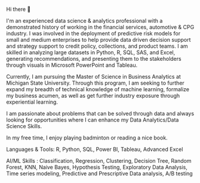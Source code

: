 Hi there 👋

I'm an experienced data science & analytics professional with a demonstrated history of working in the financial services, automotive & CPG
industry. I was involved in the deployment of predictive risk models for small and medium enterprises to help 
provide data driven decision support and strategy support to credit policy, collections, and product teams. I am 
skilled in analyzing large datasets in Python, R, SQL, SAS, and Excel, generating recommendations, and presenting 
them to the stakeholders through visuals in Microsoft PowerPoint and Tableau.

Currently, I am pursuing the Master of Science in Business Analytics at Michigan State University. 
Through this program, I am seeking to further expand my breadth of technical knowledge of machine learning, 
formalize my business acumen, as well as get further industry exposure through experiential learning.

I am passionate about problems that can be solved through data and always looking for opportunities where I can 
enhance my Data Analytics/Data Science Skills.

In my free time, I enjoy playing badminton or reading a nice book.

Languages & Tools: R, Python, SQL, Power BI, Tableau, Advanced Excel

AI/ML Skills : Classification, Regression, Clustering, Decision Tree, Random Forest, KNN, Naive Bayes, Hypothesis 
Testing, Exploratory Data Analysis, Time series modeling, Predictive and Prescriptive Data analysis, A/B testing
